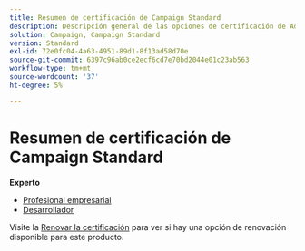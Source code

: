 ```yaml
---
title: Resumen de certificación de Campaign Standard
description: Descripción general de las opciones de certificación de Adobe Campaign Standard
solution: Campaign, Campaign Standard
version: Standard
exl-id: 72e0fc04-4a63-4951-89d1-8f13ad58d70e
source-git-commit: 6397c96ab0ce2ecf6cd7e70bd2044e01c23ab563
workflow-type: tm+mt
source-wordcount: '37'
ht-degree: 5%

---
```


# Resumen de certificación de Campaign Standard

**Experto**

* [Profesional empresarial](/help/certifications/acs/acs-e-business.md) <!--AD0-E307-->
* [Desarrollador](/help/certifications/acs/acs-e-developer.md) <!--AD0-E306-->

Visite la [Renovar la certificación](/help/certifications/renew.md) para ver si hay una opción de renovación disponible para este producto.

